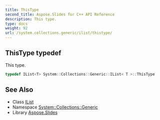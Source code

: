 ```yaml
---
title: ThisType
second_title: Aspose.Slides for C++ API Reference
description: This type.
type: docs
weight: 92
url: /system.collections.generic/ilist/thistype/
---
```

## ThisType typedef


This type.

```cpp
typedef IList<T> System::Collections::Generic::IList< T >::ThisType
```

## See Also

* Class [IList](../)
* Namespace [System::Collections::Generic](../../)
* Library [Aspose.Slides](../../../)